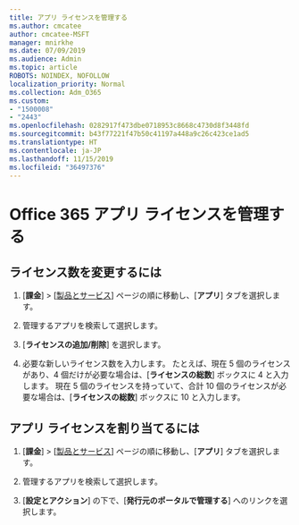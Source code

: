```yaml
---
title: アプリ ライセンスを管理する
ms.author: cmcatee
author: cmcatee-MSFT
manager: mnirkhe
ms.date: 07/09/2019
ms.audience: Admin
ms.topic: article
ROBOTS: NOINDEX, NOFOLLOW
localization_priority: Normal
ms.collection: Adm_O365
ms.custom:
- "1500008"
- "2443"
ms.openlocfilehash: 0282917f473dbe0718953c8668c4730d8f3448fd
ms.sourcegitcommit: b43f77221f47b50c41197a448a9c26c423ce1ad5
ms.translationtype: HT
ms.contentlocale: ja-JP
ms.lasthandoff: 11/15/2019
ms.locfileid: "36497376"
---
```

# <a name="manage-office-365-app-licenses"></a>Office 365 アプリ ライセンスを管理する

## <a name="to-change-license-quantity"></a>ライセンス数を変更するには

1. [**課金**] > [[製品とサービス](https://go.microsoft.com/fwlink/p/?linkid=842054)] ページの順に移動し、[**アプリ**] タブを選択します。

2. 管理するアプリを検索して選択します。  

3. [**ライセンスの追加/削除**] を選択します。

4. 必要な新しいライセンス数を入力します。 たとえば、現在 5 個のライセンスがあり、4 個だけが必要な場合は、[**ライセンスの総数**] ボックスに 4 と入力します。 現在 5 個のライセンスを持っていて、合計 10 個のライセンスが必要な場合は、[**ライセンスの総数**] ボックスに 10 と入力します。

## <a name="to-assign-app-licenses"></a>アプリ ライセンスを割り当てるには

1. [**課金**] > [[製品とサービス](https://go.microsoft.com/fwlink/p/?linkid=842054)] ページの順に移動し、[**アプリ**] タブを選択します。

2. 管理するアプリを検索して選択します。  

3. [**設定とアクション**] の下で、[**発行元のポータルで管理する**] へのリンクを選択します。